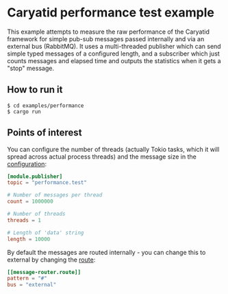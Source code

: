 # Caryatid performance test example

This example attempts to measure the raw performance of the Caryatid framework for simple
pub-sub messages passed internally and via an external bus (RabbitMQ).  It uses a multi-threaded
publisher which can send simple typed messages of a configured length, and a subscriber which just
counts messages and elapsed time and outputs the statistics when it gets a "stop" message.

## How to run it

```shell
$ cd examples/performance
$ cargo run
```

## Points of interest

You can configure the number of threads (actually Tokio tasks, which it will spread across actual
process threads) and the message size in the [configuration](performance.toml#L10):

```toml
[module.publisher]
topic = "performance.test"

# Number of messages per thread
count = 1000000

# Number of threads
threads = 1

# Length of 'data' string
length = 10000
```

By default the messages are routed internally - you can change this to external by changing the
[route](performance.toml#L29):

```toml
[[message-router.route]]
pattern = "#"
bus = "external"
```
